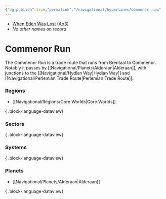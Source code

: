 ```yaml
---
{"dg-publish":true,"permalink":"/navigational/hyperlanes/commenor-run/","tags":["map","hyperlane","core"]}
---
```


- [When Eden Was Lost (Ao3)](https://archiveofourown.org/works/19334440/chapters/45992584)
- *No other names on record*
# Commenor Run

The Commenor Run is a trade route that runs from Brentaal to Commenor. Notably it passes by [[Navigational/Planets/Alderaan\|Alderaan]], with junctions to the [[Navigational/Hydian Way\|Hydian Way]] and [[Navigational/Perlemian Trade Route\|Perlemian Trade Route]]. 

### Regions
- [[Navigational/Regions/Core Worlds\|Core Worlds]]

{ .block-language-dataview}
### Sectors

{ .block-language-dataview}
### Systems

{ .block-language-dataview}
### Planets
- [[Navigational/Planets/Alderaan\|Alderaan]]

{ .block-language-dataview}
